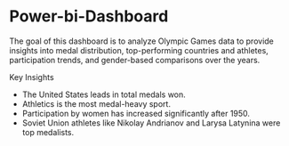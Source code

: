 # Power-bi-Dashboard
The goal of this dashboard is to analyze Olympic Games data to provide insights into medal distribution, top-performing countries and athletes, participation trends, and gender-based comparisons over the years.

Key Insights
- The United States leads in total medals won.
- Athletics is the most medal-heavy sport.
- Participation by women has increased significantly after 1950.
- Soviet Union athletes like Nikolay Andrianov and Larysa Latynina were top medalists.
